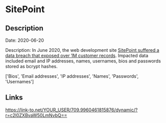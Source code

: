 # SitePoint

## Description

Date: 2020-06-20

Description:
In June 2020, the web development site <a href="https://www.bleepingcomputer.com/news/security/sitepoint-discloses-data-breach-after-stolen-info-used-in-attacks/" target="_blank" rel="noopener">SitePoint suffered a data breach that exposed over 1M customer records</a>. Impacted data included email and IP addresses, names, usernames, bios and passwords stored as bcrypt hashes.


['Bios', 'Email addresses', 'IP addresses', 'Names', 'Passwords', 'Usernames']

## Links

https://link-to.net/YOUR_USER/709.9960461815876/dynamic/?r=c2l0ZXBvaW50LmNvbQ==
